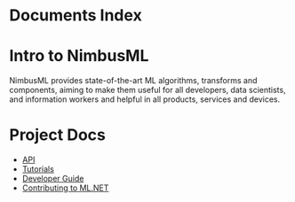 Documents Index
===============

Intro to NimbusML
===============

NimbusML provides state-of-the-art ML algorithms, transforms and components, aiming to make them useful for all developers, data scientists, and information workers and helpful in all products, services and devices.

Project Docs
============

- [API](https://docs.microsoft.com/en-us/nimbusml/overview)
- [Tutorials](https://docs.microsoft.com/en-us/nimbusml/tutorials)
- [Developer Guide](developers/developer-guide.md)
- [Contributing to ML.NET](project-docs/contributing.md)
